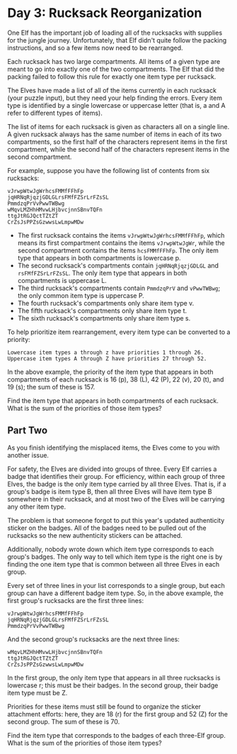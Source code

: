 # Day 3: Rucksack Reorganization 

One Elf has the important job of loading all of the rucksacks with supplies for the jungle journey. Unfortunately, that Elf didn't quite follow the packing instructions, and so a few items now need to be rearranged.

Each rucksack has two large compartments. All items of a given type are meant to go into exactly one of the two compartments. The Elf that did the packing failed to follow this rule for exactly one item type per rucksack.

The Elves have made a list of all of the items currently in each rucksack (your puzzle input), but they need your help finding the errors. Every item type is identified by a single lowercase or uppercase letter (that is, a and A refer to different types of items).

The list of items for each rucksack is given as characters all on a single line. A given rucksack always has the same number of items in each of its two compartments, so the first half of the characters represent items in the first compartment, while the second half of the characters represent items in the second compartment.

For example, suppose you have the following list of contents from six rucksacks:
```
vJrwpWtwJgWrhcsFMMfFFhFp
jqHRNqRjqzjGDLGLrsFMfFZSrLrFZsSL
PmmdzqPrVvPwwTWBwg
wMqvLMZHhHMvwLHjbvcjnnSBnvTQFn
ttgJtRGJQctTZtZT
CrZsJsPPZsGzwwsLwLmpwMDw
```

- The first rucksack contains the items `vJrwpWtwJgWrhcsFMMfFFhFp`, which means its first compartment contains the items `vJrwpWtwJgWr`, while the second compartment contains the items `hcsFMMfFFhFp`. The only item type that appears in both compartments is lowercase p.
- The second rucksack's compartments contain `jqHRNqRjqzjGDLGL` and `rsFMfFZSrLrFZsSL`. The only item type that appears in both compartments is uppercase L.
- The third rucksack's compartments contain `PmmdzqPrV` and `vPwwTWBwg`; the only common item type is uppercase P.
- The fourth rucksack's compartments only share item type v.
- The fifth rucksack's compartments only share item type t.
- The sixth rucksack's compartments only share item type s.

To help prioritize item rearrangement, every item type can be converted to a priority:
```
Lowercase item types a through z have priorities 1 through 26.
Uppercase item types A through Z have priorities 27 through 52.
```
In the above example, the priority of the item type that appears in both compartments of each rucksack is 16 (p), 38 (L), 42 (P), 22 (v), 20 (t), and 19 (s); the sum of these is 157.

Find the item type that appears in both compartments of each rucksack. What is the sum of the priorities of those item types?

## Part Two

As you finish identifying the misplaced items, the Elves come to you with another issue.

For safety, the Elves are divided into groups of three. Every Elf carries a badge that identifies their group. For efficiency, within each group of three Elves, the badge is the only item type carried by all three Elves. That is, if a group's badge is item type B, then all three Elves will have item type B somewhere in their rucksack, and at most two of the Elves will be carrying any other item type.

The problem is that someone forgot to put this year's updated authenticity sticker on the badges. All of the badges need to be pulled out of the rucksacks so the new authenticity stickers can be attached.

Additionally, nobody wrote down which item type corresponds to each group's badges. The only way to tell which item type is the right one is by finding the one item type that is common between all three Elves in each group.

Every set of three lines in your list corresponds to a single group, but each group can have a different badge item type. So, in the above example, the first group's rucksacks are the first three lines:
```
vJrwpWtwJgWrhcsFMMfFFhFp
jqHRNqRjqzjGDLGLrsFMfFZSrLrFZsSL
PmmdzqPrVvPwwTWBwg
```
And the second group's rucksacks are the next three lines:
```
wMqvLMZHhHMvwLHjbvcjnnSBnvTQFn
ttgJtRGJQctTZtZT
CrZsJsPPZsGzwwsLwLmpwMDw
```
In the first group, the only item type that appears in all three rucksacks is lowercase r; this must be their badges. In the second group, their badge item type must be Z.

Priorities for these items must still be found to organize the sticker attachment efforts: here, they are 18 (r) for the first group and 52 (Z) for the second group. The sum of these is 70.

Find the item type that corresponds to the badges of each three-Elf group. What is the sum of the priorities of those item types?
